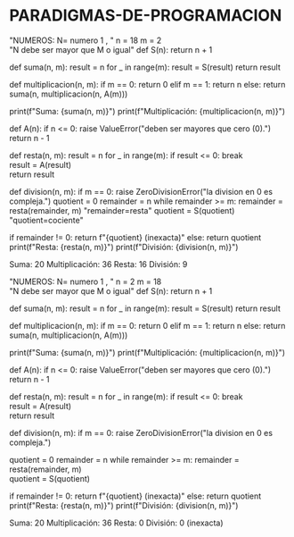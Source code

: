 # PARADIGMAS-DE-PROGRAMACION
"NUMEROS: N= numero 1 ,  "
n = 18
m = 2      
"N debe ser mayor que M o igual"
def S(n):
    return n + 1

def suma(n, m):
    result = n
    for _ in range(m):
        result = S(result)
    return result

def multiplicacion(n, m):
    if m == 0:
        return 0
    elif m == 1:
        return n
    else:
        return suma(n, multiplicacion(n, A(m)))  

print(f"Suma: {suma(n, m)}")
print(f"Multiplicación: {multiplicacion(n, m)}")


def A(n):
    if n <= 0:
        raise ValueError("deben ser mayores que cero (0).")
    return n - 1
    
def resta(n, m):
    result = n
    for _ in range(m):
        if result <= 0: 
            break  
        result = A(result)  
    return result

def division(n, m):
    if m == 0:
        raise ZeroDivisionError("la division en 0 es compleja.")
  quotient = 0
    remainder = n
    while remainder >= m:
        remainder = resta(remainder, m)
        "remainder=resta"
        quotient = S(quotient)
        "quotient=cociente"

  if remainder != 0:
        return f"{quotient} (inexacta)"
    else:
        return quotient
print(f"Resta: {resta(n, m)}")
print(f"División: {division(n, m)}")

Suma: 20
Multiplicación: 36
Resta: 16
División: 9

"NUMEROS: N= numero 1 ,  "
n = 2
m = 18      
"N debe ser mayor que M o igual"
def S(n):
    return n + 1

def suma(n, m):
    result = n
    for _ in range(m):
        result = S(result)
    return result

def multiplicacion(n, m):
    if m == 0:
        return 0
    elif m == 1:
        return n
    else:
        return suma(n, multiplicacion(n, A(m)))  

print(f"Suma: {suma(n, m)}")
print(f"Multiplicación: {multiplicacion(n, m)}")


def A(n):
    if n <= 0:
        raise ValueError("deben ser mayores que cero (0).")
    return n - 1
    
def resta(n, m):
    result = n
    for _ in range(m):
        if result <= 0: 
            break  
        result = A(result)  
    return result

def division(n, m):
    if m == 0:
        raise ZeroDivisionError("la division en 0 es compleja.")

  quotient = 0
    remainder = n
    while remainder >= m:
        remainder = resta(remainder, m)  
        quotient = S(quotient)

  if remainder != 0:
        return f"{quotient} (inexacta)"
    else:
        return quotient
print(f"Resta: {resta(n, m)}")
print(f"División: {division(n, m)}")

Suma: 20
Multiplicación: 36
Resta: 0
División: 0 (inexacta)
